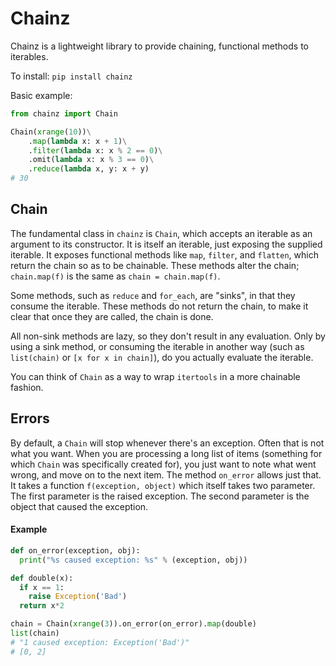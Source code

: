 Chainz
======

Chainz is a lightweight library to provide chaining, functional methods to
iterables.

To install: `pip install chainz`

Basic example:
```python
from chainz import Chain

Chain(xrange(10))\
    .map(lambda x: x + 1)\
    .filter(lambda x: x % 2 == 0)\
    .omit(lambda x: x % 3 == 0)\
    .reduce(lambda x, y: x + y)
# 30
```

Chain
-----
The fundamental class in `chainz` is `Chain`, which accepts an iterable as an
argument to its constructor.  It is itself an iterable, just exposing the
supplied iterable.  It exposes functional methods like `map`,
`filter`, and `flatten`, which return the chain so as to be chainable.  These
methods alter the chain; `chain.map(f)` is the same as `chain = chain.map(f)`.

Some methods, such as `reduce` and `for_each`, are "sinks", in that they
consume the iterable.  These methods do not return the chain, to make it
clear that once they are called, the chain is done.

All non-sink methods are lazy, so they don't result in any evaluation.  Only
by using a sink method, or consuming the iterable in another way (such as
`list(chain)` or `[x for x in chain]`), do you actually evaluate the iterable.

You can think of `Chain` as a way to wrap `itertools` in a more chainable fashion.

Errors
------
By default, a `Chain` will stop whenever there's an exception.  Often that is
not what you want.  When you are processing a long list of items (something
for which `Chain` was specifically created for), you just want to note what
went wrong, and move on to the next item.  The method `on_error` allows just
that.  It takes a function `f(exception, object)` which itself takes two
parameter.  The first parameter is the raised exception.  The second parameter
is the object that caused the exception.

#### Example
```python
def on_error(exception, obj):
  print("%s caused exception: %s" % (exception, obj))

def double(x):
  if x == 1:
    raise Exception('Bad')
  return x*2

chain = Chain(xrange(3)).on_error(on_error).map(double)
list(chain)
# "1 caused exception: Exception('Bad')"
# [0, 2]
```
